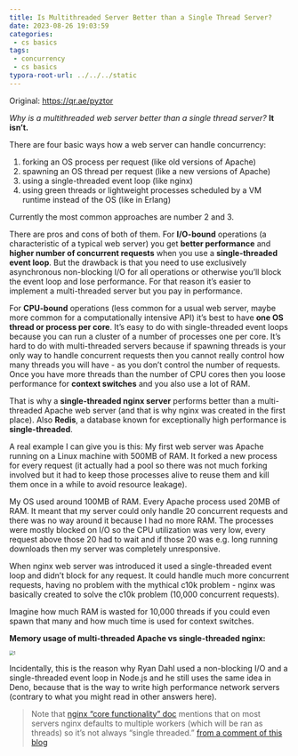 ```yaml
---
title: Is Multithreaded Server Better than a Single Thread Server?
date: 2023-08-26 19:03:59
categories:
 - cs basics
tags:
 - concurrency
 - cs basics
typora-root-url: ../../../static
---
```


Original: https://qr.ae/pyztor

*Why is a multithreaded web server better than a single thread server?* **It isn’t.**

There are four basic ways how a web server can handle concurrency:

1. forking an OS process per request (like old versions of Apache)
2. spawning an OS thread per request (like a new versions of Apache)
3. using a single-threaded event loop (like nginx)
4. using green threads or lightweight processes scheduled by a VM runtime instead of the OS (like in Erlang)

Currently the most common approaches are number 2 and 3.

There are pros and cons of both of them. For **I/O-bound** operations (a characteristic of a typical web server) you get **better performance** and **higher number of concurrent requests** when you use a **single-threaded event loop**. But the drawback is that you need to use exclusively asynchronous non-blocking I/O for all operations or otherwise you’ll block the event loop and lose performance. For that reason it’s easier to implement a multi-threaded server but you pay in performance.

For **CPU-bound** operations (less common for a usual web server, maybe more common for a computationally intensive API) it’s best to have **one OS thread or process per core**. It’s easy to do with single-threaded event loops because you can run a cluster of a number of processes one per core. It’s hard to do with multi-threaded servers because if spawning threads is your only way to handle concurrent requests then you cannot really control how many threads you will have - as you don’t control the number of requests. Once you have more threads than the number of CPU cores then you loose performance for **context switches** and you also use a lot of RAM.

That is why a **single-threaded nginx server** performs better than a multi-threaded Apache web server (and that is why nginx was created in the first place). Also **Redis**, a database known for exceptionally high performance is **single-threaded**.

A real example I can give you is this: My first web server was Apache running on a Linux machine with 500MB of RAM. It forked a new process for every request (it actually had a pool so there was not much forking involved but it had to keep those processes alive to reuse them and kill them once in a while to avoid resource leakage).

My OS used around 100MB of RAM. Every Apache process used 20MB of RAM. It meant that my server could only handle 20 concurrent requests and there was no way around it because I had no more RAM. The processes were mostly blocked on I/O so the CPU utilization was very low, every request above those 20 had to wait and if those 20 was e.g. long running downloads then my server was completely unresponsive.

When nginx web server was introduced it used a single-threaded event loop and didn’t block for any request. It could handle much more concurrent requests, having no problem with the mythical c10k problem - nginx was basically created to solve the c10k problem (10,000 concurrent requests).

Imagine how much RAM is wasted for 10,000 threads if you could even spawn that many and how much time is used for context switches.

**Memory usage of multi-threaded Apache vs single-threaded nginx:**

<img src="/009-multithread-singlethread-server/1.png" alt="1" style="zoom: 50%;" />

Incidentally, this is the reason why Ryan Dahl used a non-blocking I/O and a single-threaded event loop in Node.js and he still uses the same idea in Deno, because that is the way to write high performance network servers (contrary to what you might read in other answers here).

> Note that [nginx “core functionality” doc](https://nginx.org/en/docs/ngx_core_module.html#worker_processes) mentions that on most servers nginx defaults to multiple workers (which will be ran as threads) so it’s not always “single threaded.” [from a comment of this blog](https://www.quora.com/profile/Alex-Sergeyev)